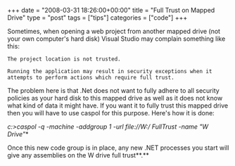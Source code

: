 +++
date = "2008-03-31 18:26:00+00:00"
title = "Full Trust on Mapped Drive"
type = "post"
tags = ["tips"]
categories = ["code"]
+++

Sometimes, when opening a web project from another mapped drive (not your own computer's hard disk) Visual Studio may complain something like this:

    
    The project location is not trusted.
    
    Running the application may result in security exceptions when it
    attempts to perform actions which require full trust.




The problem here is that .Net does not want to fully adhere to all security policies as your hard disk to this mapped drive as well as it does not know what kind of data it might have. If you want it to fully trust this mapped drive then you will have to use caspol for this purpose. Here's how it is done:

**c:\>caspol -q -machine -addgroup 1 -url file://W:/* FullTrust -name "W Drive"**

Once this new code group is in place, any new .NET processes you start will give any assemblies on the W drive full trust**.**

